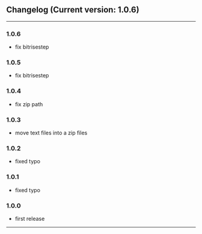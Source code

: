 ## Changelog (Current version: 1.0.6)

-----------------
### 1.0.6

* fix bitrisestep

### 1.0.5

* fix bitrisestep

### 1.0.4

* fix zip path

### 1.0.3

* move text files into a zip files

### 1.0.2

* fixed typo

### 1.0.1

* fixed typo

### 1.0.0

* first release


-----------------